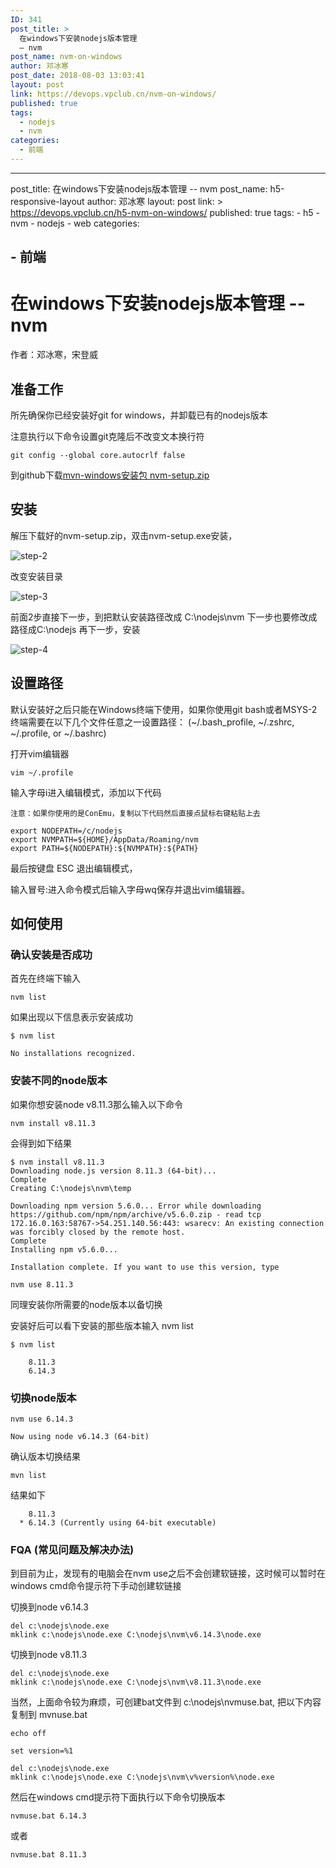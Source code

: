 ```yaml
---
ID: 341
post_title: >
  在windows下安装nodejs版本管理
  — nvm
post_name: nvm-on-windows
author: 邓冰寒
post_date: 2018-08-03 13:03:41
layout: post
link: https://devops.vpclub.cn/nvm-on-windows/
published: true
tags:
  - nodejs
  - nvm
categories:
  - 前端
---
```

* * *

post_title: 在windows下安装nodejs版本管理 -- nvm post_name: h5-responsive-layout author: 邓冰寒 layout: post link: > https://devops.vpclub.cn/h5-nvm-on-windows/ published: true tags: - h5 - nvm - nodejs - web categories:

## - 前端

# 在windows下安装nodejs版本管理 -- nvm

作者：邓冰寒，宋登威

## 准备工作

所先确保你已经安装好git for windows，并卸载已有的nodejs版本

注意执行以下命令设置git克隆后不改变文本换行符

<pre><code class="language-bash">git config --global core.autocrlf false
</code></pre>

到github下载[mvn-windows安装包 nvm-setup.zip][1]

## 安装

解压下载好的nvm-setup.zip，双击nvm-setup.exe安装，

![step-2][2]

改变安装目录

![step-3][3]

前面2步直接下一步，到把默认安装路径改成 C:\nodejs\nvm 下一步也要修改成路径成C:\nodejs 再下一步，安装

![step-4][4]

## 设置路径

默认安装好之后只能在Windows终端下使用，如果你使用git bash或者MSYS-2终端需要在以下几个文件任意之一设置路径： (~/.bash_profile, ~/.zshrc, ~/.profile, or ~/.bashrc)

打开vim编辑器

<pre><code class="language-bash">vim ~/.profile
</code></pre>

输入字母i进入编辑模式，添加以下代码

`注意：如果你使用的是ConEmu，复制以下代码然后直接点鼠标右键粘贴上去`

<pre><code class="language-bash">export NODEPATH=/c/nodejs
export NVMPATH=${HOME}/AppData/Roaming/nvm
export PATH=${NODEPATH}:${NVMPATH}:${PATH}
</code></pre>

最后按键盘 ESC 退出编辑模式，

输入冒号:进入命令模式后输入字母wq保存并退出vim编辑器。

## 如何使用

### 确认安装是否成功

首先在终端下输入

<pre><code class="language-bash">nvm list
</code></pre>

如果出现以下信息表示安装成功

<pre><code class="language-bash">$ nvm list

No installations recognized.
</code></pre>

### 安装不同的node版本

如果你想安装node v8.11.3那么输入以下命令

<pre><code class="language-bash">nvm install v8.11.3
</code></pre>

会得到如下结果

<pre><code class="language-bash">$ nvm install v8.11.3
Downloading node.js version 8.11.3 (64-bit)...
Complete
Creating C:\nodejs\nvm\temp

Downloading npm version 5.6.0... Error while downloading https://github.com/npm/npm/archive/v5.6.0.zip - read tcp 172.16.0.163:58767-&gt;54.251.140.56:443: wsarecv: An existing connection was forcibly closed by the remote host.
Complete
Installing npm v5.6.0...

Installation complete. If you want to use this version, type

nvm use 8.11.3
</code></pre>

同理安装你所需要的node版本以备切换

安装好后可以看下安装的那些版本输入 nvm list

<pre><code class="language-bash">$ nvm list

    8.11.3
    6.14.3
</code></pre>

### 切换node版本

<pre><code class="language-bash">nvm use 6.14.3
</code></pre>

<pre><code class="language-bash">Now using node v6.14.3 (64-bit)
</code></pre>

确认版本切换结果

<pre><code class="language-bash">mvn list
</code></pre>

结果如下

<pre><code class="language-bash">    8.11.3
  * 6.14.3 (Currently using 64-bit executable)
</code></pre>

### FQA (常见问题及解决办法)

到目前为止，发现有的电脑会在nvm use之后不会创建软链接，这时候可以暂时在windows cmd命令提示符下手动创建软链接

切换到node v6.14.3

<pre><code class="language-cmd">del c:\nodejs\node.exe
mklink c:\nodejs\node.exe C:\nodejs\nvm\v6.14.3\node.exe
</code></pre>

切换到node v8.11.3

<pre><code class="language-cmd">del c:\nodejs\node.exe
mklink c:\nodejs\node.exe C:\nodejs\nvm\v8.11.3\node.exe
</code></pre>

当然，上面命令较为麻烦，可创建bat文件到 c:\nodejs\nvmuse.bat, 把以下内容复制到 mvnuse.bat

<pre><code class="language-bat">echo off

set version=%1

del c:\nodejs\node.exe
mklink c:\nodejs\node.exe C:\nodejs\nvm\v%version%\node.exe
</code></pre>

然后在windows cmd提示符下面执行以下命令切换版本

<pre><code class="language-cmd">nvmuse.bat 6.14.3
</code></pre>

或者

<pre><code class="language-cmd">nvmuse.bat 8.11.3
</code></pre>

 [1]: https://github.com/coreybutler/nvm-windows/releases/download/1.1.7/nvm-setup.zip
 [2]: /images/h5-nvm-on-windows/install-step-2.png
 [3]: /images/h5-nvm-on-windows/install-step-3.png
 [4]: /images/h5-nvm-on-windows/install-step-4.png